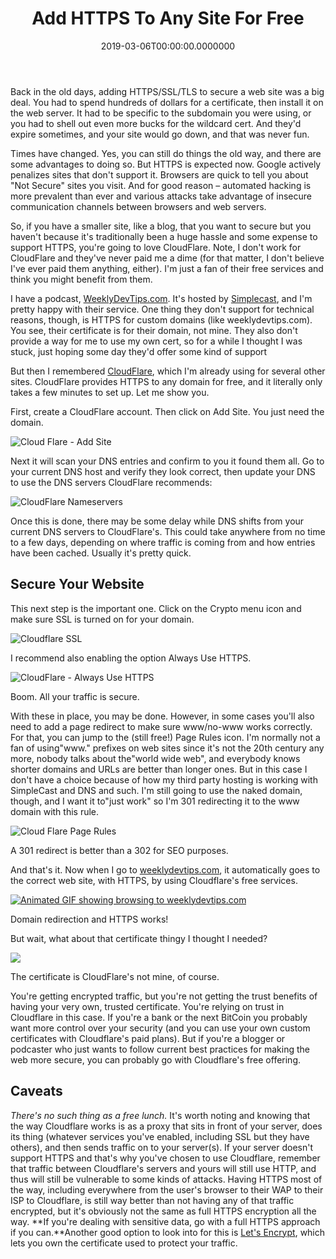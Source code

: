 ﻿---
title: Add HTTPS To Any Site For Free
date: "2019-03-06T00:00:00.0000000"
description: Add HTTPS to any site for free using Cloudflare.
featuredImage: /img/cloudflare-addsite-760x360.png
---

Back in the old days, adding HTTPS/SSL/TLS to secure a web site was a big deal. You had to spend hundreds of dollars for a certificate, then install it on the web server. It had to be specific to the subdomain you were using, or you had to shell out even more bucks for the wildcard cert. And they'd expire sometimes, and your site would go down, and that was never fun.

Times have changed. Yes, you can still do things the old way, and there are some advantages to doing so. But HTTPS is expected now. Google actively penalizes sites that don't support it. Browsers are quick to tell you about "Not Secure" sites you visit. And for good reason – automated hacking is more prevalent than ever and various attacks take advantage of insecure communication channels between browsers and web servers.

So, if you have a smaller site, like a blog, that you want to secure but you haven't because it's traditionally been a huge hassle and some expense to support HTTPS, you're going to love CloudFlare. Note, I don't work for CloudFlare and they've never paid me a dime (for that matter, I don't believe I've ever paid them anything, either). I'm just a fan of their free services and think you might benefit from them.

I have a podcast, [WeeklyDevTips.com](https://weeklydevtips.com/). It's hosted by [Simplecast](https://simplecast.com/), and I'm pretty happy with their service. One thing they don't support for technical reasons, though, is HTTPS for custom domains (like weeklydevtips.com). You see, their certificate is for their domain, not mine. They also don't provide a way for me to use my own cert, so for a while I thought I was stuck, just hoping some day they'd offer some kind of support

But then I remembered [CloudFlare](https://www.cloudflare.com/), which I'm already using for several other sites. CloudFlare provides HTTPS to any domain for free, and it literally only takes a few minutes to set up. Let me show you.

First, create a CloudFlare account. Then click on Add Site. You just need the domain.

![Cloud Flare - Add Site](/img/cloudflare-addsite.png)

Next it will scan your DNS entries and confirm to you it found them all. Go to your current DNS host and verify they look correct, then update your DNS to use the DNS servers CloudFlare recommends:

![CloudFlare Nameservers](/img/cloudflare-nameservers.png)

Once this is done, there may be some delay while DNS shifts from your current DNS servers to CloudFlare's. This could take anywhere from no time to a few days, depending on where traffic is coming from and how entries have been cached. Usually it's pretty quick.

## Secure Your Website

This next step is the important one. Click on the Crypto menu icon and make sure SSL is turned on for your domain.

![Cloudflare SSL](/img/cloudflare-ssl.png)

I recommend also enabling the option Always Use HTTPS.

![CloudFlare - Always Use HTTPS](/img/cloudflare-always-https.png)

Boom. All your traffic is secure.

With these in place, you may be done. However, in some cases you'll also need to add a page redirect to make sure www/no-www works correctly. For that, you can jump to the (still free!) Page Rules icon. I'm normally not a fan of using"www." prefixes on web sites since it's not the 20th century any more, nobody talks about the"world wide web", and everybody knows shorter domains and URLs are better than longer ones. But in this case I don't have a choice because of how my third party hosting is working with SimpleCast and DNS and such. I'm still going to use the naked domain, though, and I want it to"just work" so I'm 301 redirecting it to the www domain with this rule.

![Cloud Flare Page Rules](/img/cloudflare-pagerules.png)

A 301 redirect is better than a 302 for SEO purposes.

And that's it. Now when I go to [weeklydevtips.com](https://weeklydevtips.com/), it automatically goes to the correct web site, with HTTPS, by using Cloudflare's free services.

[![Animated GIF showing browsing to weeklydevtips.com](/img/weekly-dev-tips-https.gif)](https://weeklydevtips.com/)

Domain redirection and HTTPS works!

But wait, what about that certificate thingy I thought I needed?

![](/img/cloudflare-certificate.png)

The certificate is CloudFlare's not mine, of course.

You're getting encrypted traffic, but you're not getting the trust benefits of having your very own, trusted certificate. You're relying on trust in Cloudflare in this case. If you're a bank or the next BitCoin you probably want more control over your security (and you can use your own custom certificates with Cloudflare's paid plans). But if you're a blogger or podcaster who just wants to follow current best practices for making the web more secure, you can probably go with Cloudflare's free offering.

## Caveats

*There's no such thing as a free lunch.* It's worth noting and knowing that the way Cloudflare works is as a proxy that sits in front of your server, does its thing (whatever services you've enabled, including SSL but they have others), and then sends traffic on to your server(s). If your server doesn't support HTTPS and that's why you've chosen to use Cloudflare, remember that traffic between Cloudflare's servers and yours will still use HTTP, and thus will still be vulnerable to some kinds of attacks. Having HTTPS most of the way, including everywhere from the user's browser to their WAP to their ISP to Cloudflare, is still way better than not having any of that traffic encrypted, but it's obviously not the same as full HTTPS encryption all the way. **If you're dealing with sensitive data, go with a full HTTPS approach if you can.**Another good option to look into for this is [Let's Encrypt](https://letsencrypt.org/), which lets you own the certificate used to protect your traffic.

